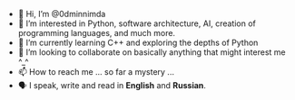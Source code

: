 - 👋 Hi, I’m @0dminnimda
- 👀 I’m interested in Python, software architecture, AI, creation of programming languages, and much more.
- 🌱 I’m currently learning C++ and exploring the depths of Python
- 💞️ I’m looking to collaborate on basically anything that might interest me ^_^
- 📫 How to reach me ... so far a mystery ...
- 🗣 I speak, write and read in **English** and **Russian**.

<!---
0dminnimda/0dminnimda is a ✨ special ✨ repository because its `README.md` (this file) appears on your GitHub profile.
You can click the Preview link to take a look at your changes.
--->
